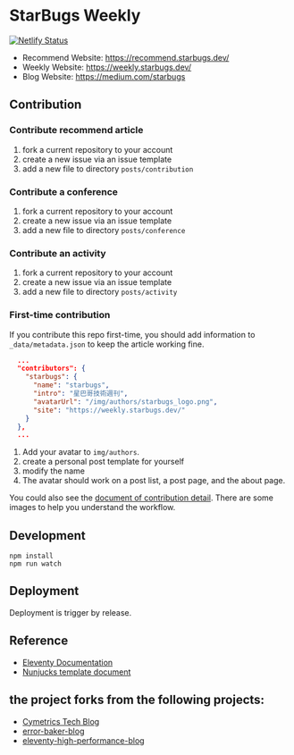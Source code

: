 # StarBugs Weekly
[![Netlify Status](https://api.netlify.com/api/v1/badges/a1926bf8-7473-4fdb-bbb7-60740e2d89bb/deploy-status)](https://app.netlify.com/sites/recommend-starbugs/deploys)

- Recommend Website: https://recommend.starbugs.dev/
- Weekly Website: https://weekly.starbugs.dev/
- Blog Website: https://medium.com/starbugs
## Contribution

### Contribute recommend article

1. fork a current repository to your account
2. create a new issue via an issue template
3. add a new file to directory `posts/contribution`

### Contribute a conference

1. fork a current repository to your account
2. create a new issue via an issue template
3. add a new file to directory `posts/conference`

### Contribute an activity

1. fork a current repository to your account
2. create a new issue via an issue template
3. add a new file to directory `posts/activity`


### First-time contribution

If you contribute this repo first-time, you should add information to `_data/metadata.json` to keep the article working fine.

```json
  ...
  "contributors": {
    "starbugs": {
      "name": "starbugs",
      "intro": "星巴哥技術週刊",
      "avatarUrl": "/img/authors/starbugs_logo.png",
      "site": "https://weekly.starbugs.dev/"
    }
  },
  ...
```

1. Add your avatar to `img/authors`. 
2. create a personal post template for yourself
3. modify the name
4. The avatar should work on a post list, a post page, and the about page.

You could also see the [document of contribution detail](./contribution-detail.md). There are some images to help you understand the workflow.

## Development

```
npm install
npm run watch
```

## Deployment 

Deployment is trigger by release.

## Reference

- [Eleventy Documentation](https://www.11ty.dev/docs/collections/)
- [Nunjucks template document](https://mozilla.github.io/nunjucks/templating.html)

## the project forks from the following projects: 

- [Cymetrics Tech Blog](https://github.com/cymetrics/blog)
- [error-baker-blog](https://github.com/Lidemy/error-baker-blog) 
- [eleventy-high-performance-blog](https://github.com/google/eleventy-high-performance-blog)
